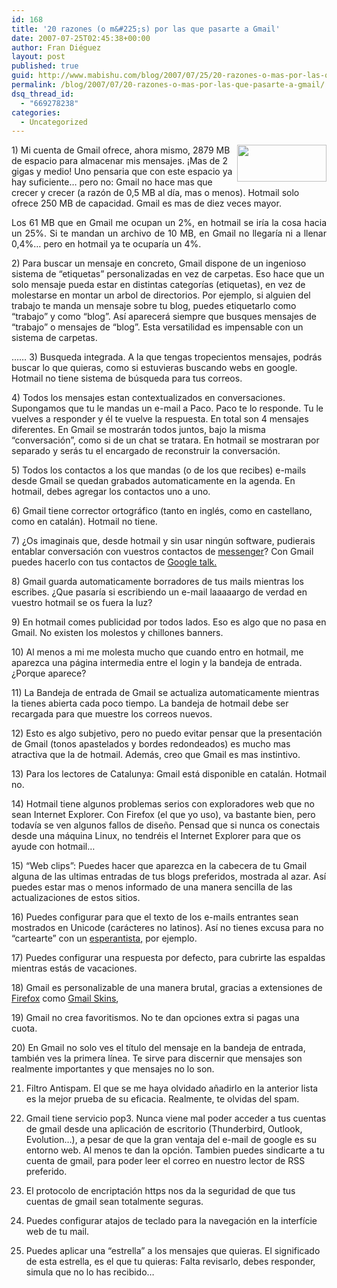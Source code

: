 ```yaml
---
id: 168
title: '20 razones (o m&#225;s) por las que pasarte a Gmail'
date: 2007-07-25T02:45:38+00:00
author: Fran Diéguez
layout: post
published: true
guid: http://www.mabishu.com/blog/2007/07/25/20-razones-o-mas-por-las-que-pasarte-a-gmail/
permalink: /blog/2007/07/20-razones-o-mas-por-las-que-pasarte-a-gmail/
dsq_thread_id:
  - "669278238"
categories:
  - Uncategorized
---
```

<p style="text-align: left"><img src="/assets/2007/07/logo.gif" align="right" height="59" width="143" class="sin-borde" />1) Mi cuenta de Gmail ofrece, ahora mismo, 2879 MB de espacio para almacenar mis mensajes. ¡Mas de 2 gigas y medio! Uno pensaria que con este espacio ya hay suficiente… pero no: Gmail no hace mas que crecer y crecer (a razón de 0,5 MB al día, mas o menos). Hotmail solo ofrece <span class="K">250 MB de capacidad. Gmail es mas de diez veces mayor.</span>
<p style="text-align: justify"><span class="K">Los 61 MB que en Gmail me ocupan un 2%, en hotmail se iría la cosa hacia un 25%. Si te mandan un archivo de 10 MB, en Gmail no llegaría ni a llenar 0,4%… pero en hotmail ya te ocuparía un 4%.</span>

<span class="K">2) Para buscar un mensaje en concreto, Gmail dispone de un ingenioso sistema de “etiquetas” personalizadas en vez de carpetas. Eso hace que un solo mensaje pueda estar en distintas categorías (etiquetas), en vez de molestarse en montar un arbol de directorios.
Por ejemplo, si alguien del trabajo te manda un mensaje sobre tu blog, puedes etiquetarlo como “trabajo” y como “blog”. Así aparecerá siempre que busques mensajes de “trabajo” o mensajes de “blog”. Esta versatilidad es impensable con un sistema de carpetas.</span>

<span class="K">……</span><!--more-->
<span class="K">3) Busqueda integrada. A la que tengas tropecientos mensajes, podrás buscar lo que quieras, como si estuvieras buscando webs en google.
Hotmail no tiene sistema de búsqueda para tus correos.</span>

<span class="K">4) Todos los mensajes estan contextualizados en conversaciones. Supongamos que tu le mandas un e-mail a Paco. Paco te lo responde. Tu le vuelves a responder y él te vuelve la respuesta. En total son 4 mensajes diferentes. En Gmail se mostrarán todos juntos, bajo la misma “conversación”, como si de un chat se tratara. En hotmail se mostraran por separado y serás tu el encargado de reconstruir la conversación.</span>

<span class="K">5) Todos los contactos a los que mandas (o de los que recibes) e-mails desde Gmail se quedan grabados automaticamente en la agenda. En hotmail, debes agregar los contactos uno a uno.</span>

<span class="K">6) Gmail tiene corrector ortográfico (tanto en inglés, como en castellano, como en catalán). Hotmail no tiene.</span>

<span class="K">7) ¿Os imaginais que, desde hotmail y sin usar ningún software, pudierais entablar conversación con vuestros contactos de <a href="http://algasa.blogspot.com/2005/08/msn-la-selva-de-la-comunicacin.html">messenger</a>? Con Gmail puedes hacerlo con tus contactos de <a href="http://algasa.blogspot.com/2005/08/google-talk.html">Google talk.</a></span>

<span class="K">8) Gmail guarda automaticamente borradores de tus mails mientras los escribes. ¿Que pasaría si escribiendo un e-mail laaaaargo de verdad en vuestro hotmail se os fuera la luz?</span>

<span class="K">9) En hotmail comes publicidad por todos lados. Eso es algo que no pasa en Gmail. No existen los molestos y chillones banners.</span>

<span class="K">10) Al menos a mi me molesta mucho que cuando entro en hotmail, me aparezca una página intermedia entre el login y la bandeja de entrada. ¿Porque aparece?</span>

<span class="K">11) La Bandeja de entrada de Gmail se actualiza automaticamente mientras la tienes abierta cada poco tiempo. La bandeja de hotmail debe ser recargada para que muestre los correos nuevos.</span>

<span class="K">12) Esto es algo subjetivo, pero no puedo evitar pensar que la presentación de Gmail (tonos apastelados y bordes redondeados) es mucho mas atractiva que la de hotmail. Además, creo que Gmail es mas instintivo.</span>

<span class="K">13) Para los lectores de Catalunya: Gmail está disponible en catalán. Hotmail no.</span>

<span class="K">14) Hotmail tiene algunos problemas serios con exploradores web que no sean Internet Explorer. Con Firefox (el que yo uso), va bastante bien, pero todavía se ven algunos fallos de diseño. Pensad que si nunca os conectais desde una máquina Linux, no tendréis el Internet Explorer para que os ayude con hotmail…</span>

<span class="K">15) “Web clips”: Puedes hacer que aparezca en la cabecera de tu Gmail alguna de las ultimas entradas de tus blogs preferidos, mostrada al azar. Así puedes estar mas o menos informado de una manera sencilla de las actualizaciones de estos sitios.</span>

<span class="K">16) Puedes configurar para que el texto de los e-mails entrantes sean mostrados en Unicode (carácteres no latinos). Así no tienes excusa para no “cartearte” con un <a href="http://algasa.blogspot.com/2006/02/verde-esperanza.html">esperantista</a><a href="http://algasa.blogspot.com/2006/02/verde-esperanza.html">,</a> por ejemplo.</span>

<span class="K">17) Puedes configurar una respuesta por defecto, para cubrirte las espaldas mientras estás de vacaciones.</span>

<span class="K">18) Gmail es personalizable de una manera brutal, gracias a extensiones de <a href="http://www.firefox.com/">Firefox</a> como <a href="https://addons.mozilla.org/extensions/moreinfo.php?id=2127&amp;application=firefox">Gmail Skins</a>,</span>

<span class="K">19) Gmail no crea favoritismos. No te dan opciones extra si pagas una cuota.</span>

<span class="K">20) En Gmail no solo ves el título del mensaje en la bandeja de entrada, también ves la primera línea. Te sirve para discernir que mensajes son realmente importantes y que mensajes no lo son.</span>

21) Filtro Antispam. El que se me haya olvidado añadirlo en la anterior lista es la mejor prueba de su eficacia. Realmente, te olvidas del spam.

22) Gmail tiene servicio pop3. Nunca viene mal poder acceder a tus cuentas de gmail desde una aplicación de escritorio (Thunderbird, Outlook, Evolution…), a pesar de que la gran ventaja del e-mail de google es su entorno web. Al menos te dan la opción.
Tambien puedes sindicarte a tu cuenta de gmail, para poder leer el correo en nuestro lector de RSS preferido.

23) El protocolo de encriptación https nos da la seguridad de que tus cuentas de gmail sean totalmente seguras.

24) Puedes configurar atajos de teclado para la navegación en la interfície web de tu mail.

25) Puedes aplicar una “estrella” a los mensajes que quieras. El significado de esta estrella, es el que tu quieras: Falta revisarlo, debes responder, simula que no lo has recibido…
